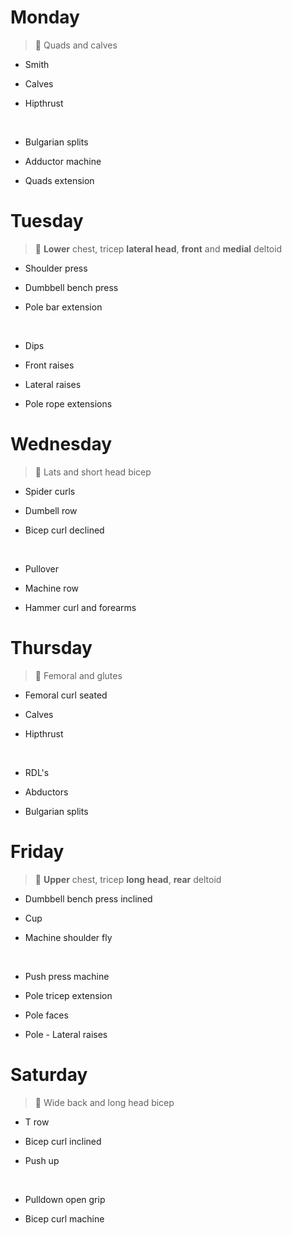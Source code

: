 # Monday

> 🍗 Quads and calves

- Smith
- Calves
- Hipthrust

  <br />

- Bulgarian splits
- Adductor machine
- Quads extension

# Tuesday

> 🍒 **Lower** chest, tricep **lateral head**, **front** and **medial** deltoid

- Shoulder press
- Dumbbell bench press
- Pole bar extension

  <br />

- Dips
- Front raises
- Lateral raises
- Pole rope extensions

# Wednesday

> 🐫 Lats and short head bicep

- Spider curls
- Dumbell row
- Bicep curl declined

  <br />

- Pullover
- Machine row
- Hammer curl and forearms

# Thursday

> 🍗 Femoral and glutes

- Femoral curl seated
- Calves
- Hipthrust

  <br />

- RDL's
- Abductors
- Bulgarian splits

# Friday

> 🍒 **Upper** chest, tricep **long head**, **rear** deltoid

- Dumbbell bench press inclined
- Cup
- Machine shoulder fly

  <br />

- Push press machine
- Pole tricep extension
- Pole faces
- Pole - Lateral raises

# Saturday

> 🐫 Wide back and long head bicep

- T row
- Bicep curl inclined
- Push up

  <br />

- Pulldown open grip
- Bicep curl machine
